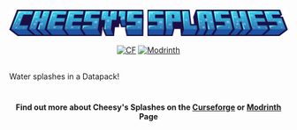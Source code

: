 <p align="center"><img src="https://github.com/Mr-ConQueso/cheesy_splashes/blob/main/images/title.png" alt="Logo" width="700"></p><p align="center">
    <a href="https://legacy.curseforge.com/minecraft/customization/cheesys-splashes"><img src="http://cf.way2muchnoise.eu/328085.svg" alt="CF"></a>
    <a href="https://modrinth.com/datapack/cheesy_splashes"><img src="https://img.shields.io/modrinth/dt/create?logo=modrinth&label=&suffix=%20&style=flat&color=242629&labelColor=5ca424&logoColor=1c1c1c" alt="Modrinth"></a>
    <br><br>
</h1>

Water splashes in a Datapack!

<h1></h1>
<h4 align="center">Find out more about Cheesy's Splashes on the <a href="https://legacy.curseforge.com/minecraft/customization/cheesys-splashes">Curseforge</a> or <a href="https://modrinth.com/mod/cheesy_splashes">Modrinth</a> Page</h4>
